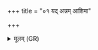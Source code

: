 +++
title = "०१ यद् अन्नम् आशिमा"

+++
<details><summary>मूलम् (GR)</summary>

यद् अन्नम् आशिमा वयम्  
अनन्नम् अन्नकाम्या-  
-उदरस्याभिशाच्या ।  
(…) ॥ +++(see 9.22.3cd)+++
</details>